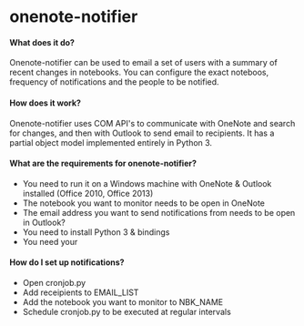 onenote-notifier
================

#### What does it do?

Onenote-notifier can be used to email a set of users with a summary of recent changes in notebooks. You can configure 
the exact noteboos, frequency of notifications and the people to be notified. 

#### How does it work? 

Onenote-notifier uses COM API's to communicate with OneNote and search for changes, and then with Outlook to send email 
to recipients. It has a partial object model implemented entirely in Python 3.


#### What are the requirements for onenote-notifier?

* You need to run it on a Windows machine with OneNote & Outlook installed (Office 2010, Office 2013)
* The notebook you want to monitor needs to be open in OneNote
* The email address you want to send notifications from needs to be open in Outlook?
* You need to install Python 3 & bindings
* You need your 


#### How do I set up notifications?

* Open cronjob.py
* Add receipients to EMAIL_LIST 
* Add the notebook you want to monitor to NBK_NAME
* Schedule cronjob.py to be executed at regular intervals
